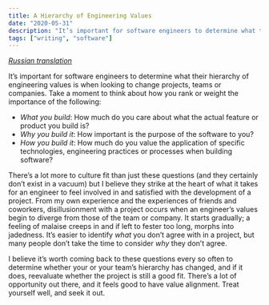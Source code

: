 ```yaml
---
title: A Hierarchy of Engineering Values
date: "2020-05-31"
description: "It’s important for software engineers to determine what their hierarchy of engineering values is when looking to change projects, teams or companies..."
tags: ["writing", "software"]
---
```


<i><a target="_blank" href="https://softdroid.net/ierarhiya-inzhenernyh-cennostey">Russian translation</a></i>

It’s important for software engineers to determine what their hierarchy of engineering values is when looking to change projects, teams or companies. Take a moment to think about how you rank or weight the importance of the following:

* _What you build_: How much do you care about what the actual feature or product you build is?
* _Why you build it_: How important is the purpose of the software to you?
* _How you build it_: How much do you value the application of specific technologies, engineering practices or processes when building software?

There’s a lot more to culture fit than just these questions (and they certainly don’t exist in a vacuum) but I believe they strike at the heart of what it takes for an engineer to feel involved in and satisfied with the development of a project. From my own experience and the experiences of friends and coworkers, disillusionment with a project occurs when an engineer’s values begin to diverge from those of the team or company. It starts gradually; a feeling of malaise creeps in and if left to fester too long, morphs into jadedness. It’s easier to identify _what_ you don’t agree with in a project, but many people don’t take the time to consider _why_ they don’t agree. 

I believe it’s worth coming back to these questions every so often to determine whether your or your team’s hierarchy has changed, and if it does, reevaluate whether the project is still a good fit. There’s a lot of opportunity out there, and it feels good to have value alignment. Treat yourself well, and seek it out.
